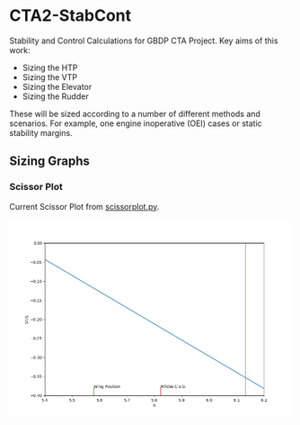 # CTA2-StabCont
Stability and Control Calculations for GBDP CTA Project. Key aims of this work:

- Sizing the HTP
- Sizing the VTP
- Sizing the Elevator
- Sizing the Rudder

These will be sized according to a number of different methods and scenarios. For example, one engine inoperative (OEI) cases or static stability margins.

## Sizing Graphs
### Scissor Plot
Current Scissor Plot from <a href="scissorplot.py">scissorplot.py</a>.
<p align="center">
<img src="plot.png?raw=true" />
</p>